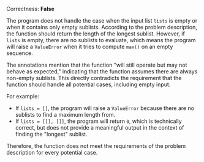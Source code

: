 Correctness: **False**

The program does not handle the case when the input list `lists` is empty or when it contains only empty sublists. According to the problem description, the function should return the length of the longest sublist. However, if `lists` is empty, there are no sublists to evaluate, which means the program will raise a `ValueError` when it tries to compute `max()` on an empty sequence.

The annotations mention that the function "will still operate but may not behave as expected," indicating that the function assumes there are always non-empty sublists. This directly contradicts the requirement that the function should handle all potential cases, including empty input. 

For example:
- If `lists = []`, the program will raise a `ValueError` because there are no sublists to find a maximum length from.
- If `lists = [[], []]`, the program will return `0`, which is technically correct, but does not provide a meaningful output in the context of finding the "longest" sublist.

Therefore, the function does not meet the requirements of the problem description for every potential case.